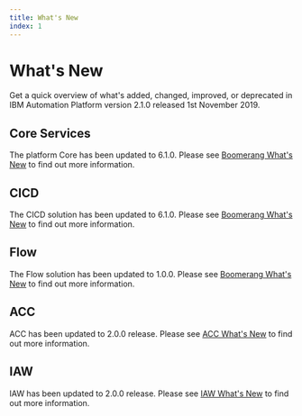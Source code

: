 ```yaml
---
title: What's New
index: 1
---
```


# What's New

Get a quick overview of what's added, changed, improved, or deprecated in IBM Automation Platform version 2.1.0 released 1st November 2019.

## Core Services

The platform Core has been updated to 6.1.0. Please see [Boomerang What's New](/boomerang/6.1.0/introduction/whats-new#core) to find out more information.

## CICD

The CICD solution has been updated to 6.1.0. Please see [Boomerang What's New](/boomerang/6.1.0/introduction/whats-new#cicd) to find out more information.

## Flow

The Flow solution has been updated to 1.0.0. Please see [Boomerang What's New](/boomerang/1.0.0/introduction/whats-new#flow) to find out more information.

## ACC

ACC has been updated to 2.0.0 release. Please see [ACC What's New](/acc/2.0.0/introduction/whats-new) to find out more information.

## IAW

IAW has been updated to 2.0.0 release. Please see [IAW What's New](/iaw/2.0.0/introduction/whats-new) to find out more information.
